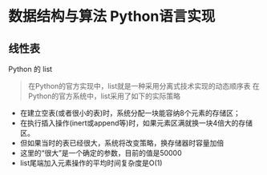 # 数据结构与算法 Python语言实现

## 线性表
Python 的 list

> 在Python的官方实现中，list就是一种采用分离式技术实现的动态顺序表
> 在Python的官方系统中，list采用了如下的实际策略

- 在建立空表(或者很小的表)时，系统分配一块能容纳8个元素的存储区；
- 在执行插入操作(inert或append等)时，如果元素区满就换一块4倍大的存储区。
- 但如果当时的表已经很大，系统将改变策略，换存储器时容量加倍
- 这里的“很大”是一个确定的参数，目前的值是50000
- list尾端加入元素操作的平均时间复杂度是O(1)
